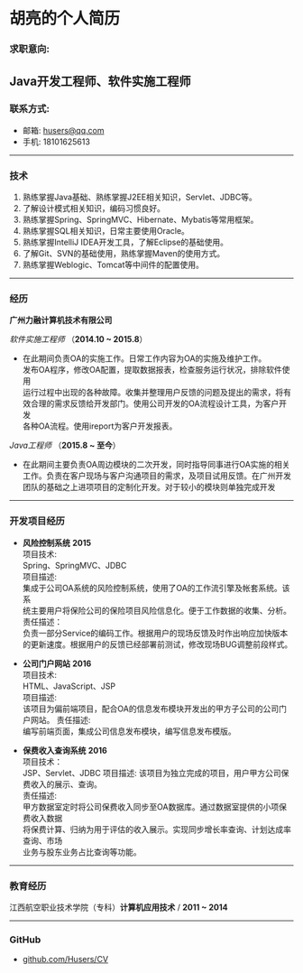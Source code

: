 # 胡亮的个人简历
### 求职意向:
## Java开发工程师、软件实施工程师

### 联系方式:
* 邮箱: husers@qq.com
* 手机: 18101625613
------

### 技术

1. 熟练掌握Java基础、熟练掌握J2EE相关知识，Servlet、JDBC等。
1. 了解设计模式相关知识，编码习惯良好。
1. 熟练掌握Spring、SpringMVC、Hibernate、Mybatis等常用框架。
1. 熟练掌握SQL相关知识，日常主要使用Oracle。
1. 熟练掌握IntelliJ IDEA开发工具，了解Eclipse的基础使用。
1. 了解Git、SVN的基础使用，熟练掌握Maven的使用方式。
1. 熟练掌握Weblogic、Tomcat等中间件的配置使用。

------

### 经历
**广州力融计算机技术有限公司**  
  
*软件实施工程师* （__2014.10 ~ 2015.8__）  
* 在此期间负责OA的实施工作。日常工作内容为OA的实施及维护工作。  
发布OA程序，修改OA配置，提取数据报表，检查服务运行状况，排除软件使用  
运行过程中出现的各种故障。收集并整理用户反馈的问题及提出的需求，将有  
效合理的需求反馈给开发部门。使用公司开发的OA流程设计工具，为客户开发  
各种OA流程。使用ireport为客户开发报表。  
    
*Java工程师* （__2015.8 ~ 至今__）  
* 在此期间主要负责OA周边模块的二次开发，同时指导同事进行OA实施的相关  
工作。负责在客户现场与客户沟通项目的需求，及项目试用反馈。在广州开发  
团队的基础之上进项项目的定制化开发。对于较小的模块则单独完成开发  

------

### 开发项目经历

* **风险控制系统** __2015__  
项目技术:  
Spring、SpringMVC、JDBC  
项目描述:  
集成于公司OA系统的风险控制系统，使用了OA的工作流引擎及帐套系统。该系    
统主要用户将保险公司的保险项目风险信息化。便于工作数据的收集、分析。  
责任描述：  
负责一部分Service的编码工作。根据用户的现场反馈及时作出响应加快版本  
的更新速度。根据用户的反馈已经部署前测试，修改现场BUG调整前段样式。  

* **公司门户网站** __2016__  
项目技术:  
HTML、JavaScript、JSP  
项目描述:  
该项目为偏前端项目，配合OA的信息发布模块开发出的甲方子公司的公司门户网站。
责任描述:  
编写前端页面，集成公司信息发布模块，编写信息发布模版。

* **保费收入查询系统** __2016__  
项目技术：  
JSP、Servlet、JDBC
项目描述:
该项目为独立完成的项目，用户甲方公司保费收入的展示、查询。  
责任描述:  
甲方数据室定时将公司保费收入同步至OA数据库。通过数据室提供的小项保费收入数据  
将保费计算、归纳为用于评估的收入展示。实现同步增长率查询、计划达成率查询、市场  
业务与股东业务占比查询等功能。

------

### 教育经历

江西航空职业技术学院（专科）**计算机应用技术** \/ __2011 ~ 2014__

------

### GitHub
* [github.com/Husers/CV](https://github.com/Husers/CV)
